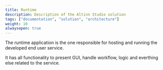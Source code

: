 ```yaml
---
title: Runtime
description: Description of the Altinn Studio solution
tags: ["documentation", "solution", "architecture"]
weight: 10
alwaysopen: true
---
```



The runtime application is the one responsible for hosting and running the developed 
end user service.

It has all functionality to present GUI, handle workflow, logic and everthing else related to the service. 
